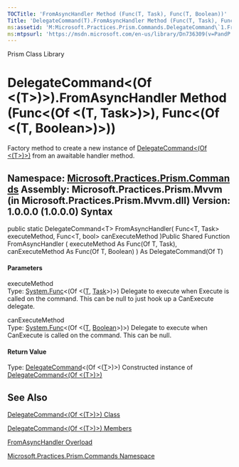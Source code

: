 ```yaml
---
TOCTitle: 'FromAsyncHandler Method (Func(T, Task), Func(T, Boolean))'
Title: 'DelegateCommand(T).FromAsyncHandler Method (Func(T, Task), Func(T, Boolean)) (Microsoft.Practices.Prism.Commands)'
ms:assetid: 'M:Microsoft.Practices.Prism.Commands.DelegateCommand\`1.FromAsyncHandler(System.Func{\`0,System.Threading.Tasks.Task},System.Func{\`0,System.Boolean})'
ms:mtpsurl: 'https://msdn.microsoft.com/en-us/library/Dn736309(v=PandP.50)'
---
```


Prism Class Library

DelegateCommand&lt;(Of &lt;(T&gt;)&gt;).FromAsyncHandler Method (Func&lt;(Of &lt;(T, Task&gt;)&gt;), Func&lt;(Of &lt;(T, Boolean&gt;)&gt;))
===============================================================================================================================================

Factory method to create a new instance of [DelegateCommand&lt;(Of &lt;(T&gt;)&gt;)](https://msdn.microsoft.com/t:microsoft.practices.prism.commands.delegatecommand%601) from an awaitable handler method.

**Namespace:** [Microsoft.Practices.Prism.Commands](https://msdn.microsoft.com/n:microsoft.practices.prism.commands)
**Assembly:** Microsoft.Practices.Prism.Mvvm (in Microsoft.Practices.Prism.Mvvm.dll) Version: 1.0.0.0 (1.0.0.0)
Syntax
------

<span id="syntaxToggle"></span>public static DelegateCommand&lt;T&gt; FromAsyncHandler( Func&lt;T, Task&gt; executeMethod, Func&lt;T, bool&gt; canExecuteMethod )Public Shared Function FromAsyncHandler ( executeMethod As Func(Of T, Task), canExecuteMethod As Func(Of T, Boolean) ) As DelegateCommand(Of T)
#### Parameters

executeMethod  
Type: [System.Func](http://msdn2.microsoft.com/en-us/library/bb549151)&lt;(Of &lt;([T](https://msdn.microsoft.com/t:microsoft.practices.prism.commands.delegatecommand%601), [Task](http://msdn2.microsoft.com/en-us/library/dd235678)&gt;)&gt;)
Delegate to execute when Execute is called on the command. This can be null to just hook up a CanExecute delegate.

canExecuteMethod  
Type: [System.Func](http://msdn2.microsoft.com/en-us/library/bb549151)&lt;(Of &lt;([T](https://msdn.microsoft.com/t:microsoft.practices.prism.commands.delegatecommand%601), [Boolean](http://msdn2.microsoft.com/en-us/library/a28wyd50)&gt;)&gt;)
Delegate to execute when CanExecute is called on the command. This can be null.

#### Return Value

Type: [DelegateCommand](https://msdn.microsoft.com/t:microsoft.practices.prism.commands.delegatecommand%601)&lt;(Of &lt;([T](https://msdn.microsoft.com/t:microsoft.practices.prism.commands.delegatecommand%601)&gt;)&gt;)
Constructed instance of [DelegateCommand&lt;(Of &lt;(T&gt;)&gt;)](https://msdn.microsoft.com/t:microsoft.practices.prism.commands.delegatecommand%601)

See Also
--------


[DelegateCommand&lt;(Of &lt;(T&gt;)&gt;) Class](https://msdn.microsoft.com/t:microsoft.practices.prism.commands.delegatecommand%601)

[DelegateCommand&lt;(Of &lt;(T&gt;)&gt;) Members](https://msdn.microsoft.com/allmembers.t:microsoft.practices.prism.commands.delegatecommand%601)

[FromAsyncHandler Overload](https://msdn.microsoft.com/overload:microsoft.practices.prism.commands.delegatecommand%601.fromasynchandler)

[Microsoft.Practices.Prism.Commands Namespace](https://msdn.microsoft.com/n:microsoft.practices.prism.commands)
